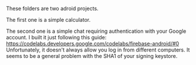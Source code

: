 These folders are two adroid projects.

The first one is a simple calculator.

The second one is a simple chat requiring authentication with your Google account.
I built it just following this guide:
https://codelabs.developers.google.com/codelabs/firebase-android/#0
Unfortunately, it doesn't always allow you log in from different computers. It seems to be a general problem with the SHA1 of your signing keystore.